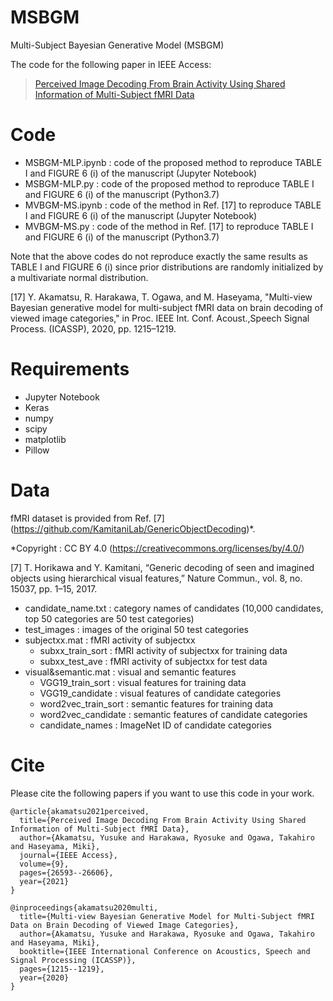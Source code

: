# MSBGM
Multi-Subject Bayesian Generative Model (MSBGM)

The code for the following paper in IEEE Access:
> [Perceived Image Decoding From Brain Activity Using Shared Information of Multi-Subject fMRI Data](https://ieeexplore.ieee.org/abstract/document/9349437)

# Code
- MSBGM-MLP.ipynb : code of the proposed method to reproduce TABLE I and FIGURE 6 (i) of the manuscript (Jupyter Notebook)
- MSBGM-MLP.py : code of the proposed method to reproduce TABLE I and FIGURE 6 (i) of the manuscript (Python3.7)
- MVBGM-MS.ipynb : code of the method in Ref. [17] to reproduce TABLE I and FIGURE 6 (i) of the manuscript (Jupyter Notebook)
- MVBGM-MS.py : code of the method in Ref. [17] to reproduce TABLE I and FIGURE 6 (i) of the manuscript (Python3.7)

Note that the above codes do not reproduce exactly the same results as TABLE I and FIGURE 6 (i) since prior distributions are randomly initialized by a multivariate normal distribution.

[17] Y. Akamatsu, R. Harakawa, T. Ogawa, and M. Haseyama, "Multi-view Bayesian generative model for multi-subject fMRI data on brain decoding of viewed image categories," in Proc. IEEE Int. Conf. Acoust.,Speech Signal Process. (ICASSP), 2020, pp. 1215–1219.

# Requirements
- Jupyter Notebook
- Keras
- numpy
- scipy
- matplotlib
- Pillow

# Data
fMRI dataset is provided from Ref. [7] (https://github.com/KamitaniLab/GenericObjectDecoding)*.

*Copyright : CC BY 4.0 (https://creativecommons.org/licenses/by/4.0/)

[7] T. Horikawa and Y. Kamitani, “Generic decoding of seen and imagined objects using hierarchical visual features,” Nature Commun., vol. 8, no. 15037, pp. 1–15, 2017.

- candidate_name.txt : category names of candidates (10,000 candidates, top 50 categories are 50 test categories)
- test_images : images of the original 50 test categories
- subjectxx.mat : fMRI activity of subjectxx
  - subxx_train_sort : fMRI activity of subjectxx for training data
  - subxx_test_ave : fMRI activity of subjectxx for test data
- visual&semantic.mat : visual and semantic features 
  -  VGG19_train_sort : visual features for training data
  -  VGG19_candidate : visual features of candidate categories
  -  word2vec_train_sort : semantic features for training data
  -  word2vec_candidate : semantic features of candidate categories
  -  candidate_names : ImageNet ID of candidate categories

# Cite
Please cite the following papers if you want to use this code in your work.
```
@article{akamatsu2021perceived,
  title={Perceived Image Decoding From Brain Activity Using Shared Information of Multi-Subject fMRI Data},
  author={Akamatsu, Yusuke and Harakawa, Ryosuke and Ogawa, Takahiro and Haseyama, Miki},
  journal={IEEE Access},
  volume={9},
  pages={26593--26606},
  year={2021}
}
```
```
@inproceedings{akamatsu2020multi,
  title={Multi-view Bayesian Generative Model for Multi-Subject fMRI Data on Brain Decoding of Viewed Image Categories},
  author={Akamatsu, Yusuke and Harakawa, Ryosuke and Ogawa, Takahiro and Haseyama, Miki},
  booktitle={IEEE International Conference on Acoustics, Speech and Signal Processing (ICASSP)},
  pages={1215--1219},
  year={2020}
}
```
